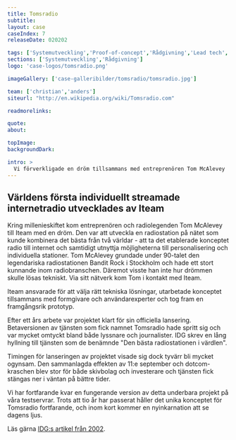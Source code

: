 ```yaml
---
title: Tomsradio
subtitle:
layout: case
caseIndex: 7
releaseDate: 020202

tags: ['Systemutveckling','Proof-of-concept','Rådgivning','Lead tech','Entreprenörsrådgivning']
sections: ['Systemutveckling','Rådgivning']
logo: 'case-logos/tomsradio.png'

imageGallery: ['case-galleribilder/tomsradio/tomsradio.jpg']

team: ['christian','anders']
siteurl: "http://en.wikipedia.org/wiki/Tomsradio.com"

readmorelinks:

quote:
about:

topImage:
backgroundDark:

intro: >
  Vi förverkligade en dröm tillsammans med entreprenören Tom McAlevey
---
```



## Världens första individuellt streamade internetradio utvecklades av Iteam
Kring millenieskiftet kom entreprenören och radiolegenden Tom McAlevey till Iteam med en dröm. Den var att utveckla en radiostation på nätet som kunde kombinera det bästa från två världar - att ta det etablerade konceptet radio till internet och samtidigt utnyttja möjligheterna till personalisering och individuella stationer. Tom McAlevey grundade under 90-talet den legendariska radiostationen Bandit Rock i Stockholm och hade ett stort kunnande inom radiobranschen. Däremot visste han inte hur drömmen skulle lösas tekniskt. Via sitt nätverk kom Tom i kontakt med Iteam.

Iteam ansvarade för att välja rätt tekniska lösningar, utarbetade konceptet tillsammans med formgivare och användarexperter och tog fram en framgångsrik prototyp.

Efter ett års arbete var projektet klart för sin officiella lansering. Betaversionen av tjänsten som fick namnet Tomsradio hade spritt sig och var mycket omtyckt bland både lyssnare och journalister. IDG skrev en lång hyllning till tjänsten som de benämnde "Den bästa radiostationen i värdlen".

Timingen för lanseringen av projektet visade sig dock tyvärr bli mycket ogynsam. Den sammanlagda effekten av 11:e september och dotcom-kraschen blev stor för både skivbolag och investerare och tjänsten fick stängas ner i väntan på bättre tider.

Vi har fortfarande kvar en fungerande version av detta underbara projekt på våra testservrar. Trots att tio år har passerat håller det unika konceptet för Tomsradio fortfarande, och inom kort kommer en nyinkarnation att se dagens ljus.

Läs gärna <a href="/content/attachments/tomsradio.pdf" target="_blank">IDG:s artikel från 2002</a>.